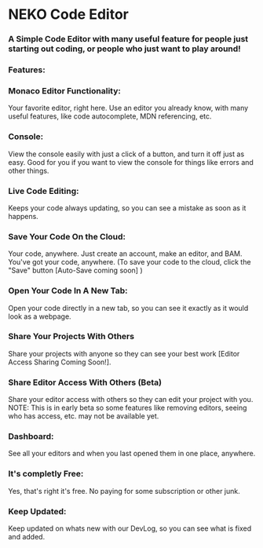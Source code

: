 # NEKO Code Editor

### A Simple Code Editor with many useful feature for people just starting out coding, or people who just want to play around!

### Features:

### Monaco Editor Functionality:

Your favorite editor, right here. Use an editor you already know, with many useful features, like code autocomplete, MDN referencing, etc.

### Console:

View the console easily with just a click of a button, and turn it off just as easy. Good for you if you want to view the console for things like errors and other things.

### Live Code Editing:

Keeps your code always updating, so you can see a mistake as soon as it happens.

### Save Your Code On the Cloud:

Your code, anywhere. Just create an account, make an editor, and BAM. You've got your code, anywhere. (To save your code to the cloud, click the "Save" button [Auto-Save coming soon] )

### Open Your Code In A New Tab:

Open your code directly in a new tab, so you can see it exactly as it would look as a webpage.

### Share Your Projects With Others

Share your projects with anyone so they can see your best work [Editor Access Sharing Coming Soon!].

### Share Editor Access With Others (Beta)

Share your editor access with others so they can edit your project with you.
NOTE: This is in early beta so some features like removing editors, seeing who has access, etc. may not be available yet.

### Dashboard:

See all your editors and when you last opened them in one place, anywhere.

### It's completly Free:

Yes, that's right it's free. No paying for some subscription or other junk.

### Keep Updated:

Keep updated on whats new with our DevLog, so you can see what is fixed and added.

